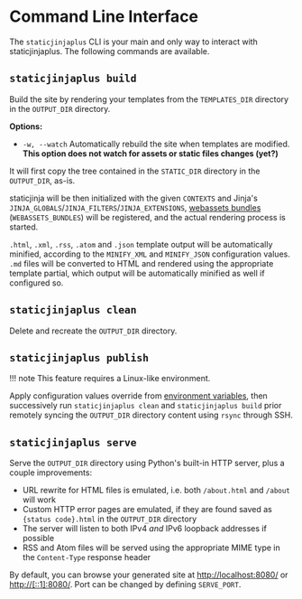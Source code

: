 # Command Line Interface

The `staticjinjaplus` CLI is your main and only way to interact with staticjinjaplus. The following commands are available.

## `staticjinjaplus build`

Build the site by rendering your templates from the `TEMPLATES_DIR` directory in the `OUTPUT_DIR` directory.

**Options:**

  - `-w, --watch` Automatically rebuild the site when templates are modified. **This option does not watch for assets or static files changes (yet?)**

It will first copy the tree contained in the `STATIC_DIR` directory in the `OUTPUT_DIR`, as-is.

staticjinja will be then initialized with the given `CONTEXTS` and Jinja's `JINJA_GLOBALS`/`JINJA_FILTERS`/`JINJA_EXTENSIONS`,
[webassets bundles](https://webassets.readthedocs.io/en/latest/bundles.html) (`WEBASSETS_BUNDLES`) will be registered, and
the actual rendering process is started.

`.html`, `.xml`, `.rss`, `.atom` and `.json` template output will be automatically minified, according to the `MINIFY_XML`
and `MINIFY_JSON` configuration values. `.md` files will be converted to HTML and rendered using the appropriate template
partial, which output will be automatically minified as well if configured so.

## `staticjinjaplus clean`

Delete and recreate the `OUTPUT_DIR` directory.

## `staticjinjaplus publish`

!!! note
    This feature requires a Linux-like environment.

Apply configuration values override from [environment variables](configuration.md#environment-variables), then successively run
`staticjinjaplus clean` and `staticjinjaplus build` prior remotely syncing the `OUTPUT_DIR` directory content using
`rsync` through SSH.

## `staticjinjaplus serve`

Serve the `OUTPUT_DIR` directory using Python's built-in HTTP server, plus a couple improvements:

  - URL rewrite for HTML files is emulated, i.e. both `/about.html` and `/about` will work
  - Custom HTTP error pages are emulated, if they are found saved as `{status code}.html` in the `OUTPUT_DIR` directory
  - The server will listen to both IPv4 *and* IPv6 loopback addresses if possible
  - RSS and Atom files will be served using the appropriate MIME type in the `Content-Type` response header

By default, you can browse your generated site at [http://localhost:8080/](http://localhost:8080/) or [http://[::1]:8080/](http://[::1]:8080/).
Port can be changed by defining `SERVE_PORT`.
